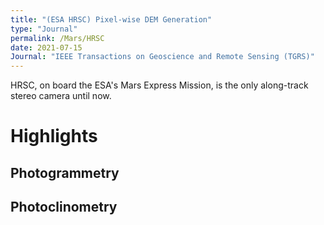 ```yaml
---
title: "(ESA HRSC) Pixel-wise DEM Generation"
type: "Journal"
permalink: /Mars/HRSC
date: 2021-07-15
Journal: "IEEE Transactions on Geoscience and Remote Sensing (TGRS)"
---
```


HRSC, on board the ESA's Mars Express Mission, is the only along-track stereo camera until now. 

# Highlights


## Photogrammetry


## Photoclinometry

